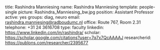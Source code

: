 title: Rashindra Manniesing
name: Rashindra Manniesing
template: people-single
picture: Rashindra_Manniesing_bw.jpg
position: Assistant Professor
active: yes
groups: diag, neuro
email: rashindra.manniesing@radboudumc.nl
office: Route 767, Room 2.31
telephone: +31 24 3616708
type: faculty
linkedin: https://www.linkedin.com/in/rashindra/
scholar: https://scholar.google.com/citations?user=7q7x7QcAAAAJ
researcherid: https://publons.com/researcher/2395677
